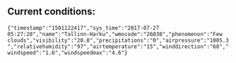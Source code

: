 ## Current conditions: 
 ``` {"timestamp":"1501122417","sys_time":"2017-07-27 05:27:28","name":"Tallinn-Harku","wmocode":"26038","phenomenon":"Few clouds","visibility":"20.0","precipitations":"0","airpressure":"1005.3","relativehumidity":"97","airtemperature":"15","winddirection":"68","windspeed":"1.6","windspeedmax":"4.6"} ```
